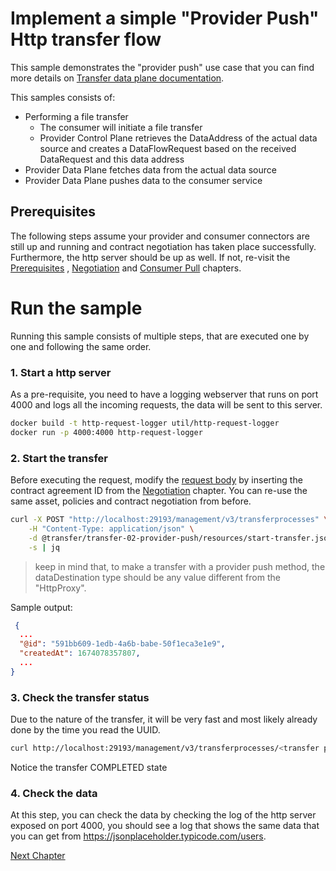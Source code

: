 # Implement a simple "Provider Push" Http transfer flow

This sample demonstrates the "provider push" use case that you can find more details
on [Transfer data plane documentation](https://github.com/eclipse-edc/Connector/tree/main/extensions/control-plane/transfer/transfer-data-plane).

This samples consists of:

* Performing a file transfer
    * The consumer will initiate a file transfer
    * Provider Control Plane retrieves the DataAddress of the actual data source and creates a
      DataFlowRequest based on the received DataRequest and this data address
* Provider Data Plane fetches data from the actual data source
* Provider Data Plane pushes data to the consumer service

## Prerequisites

The following steps assume your provider and consumer connectors are still up and running and contract
negotiation has taken place successfully. Furthermore, the http server should be up as well.
If not, re-visit the [Prerequisites](../transfer-00-prerequisites/README.md)
, [Negotiation](../transfer-01-negotiation/README.md) and [Consumer Pull](../transfer-02-consumer-pull/README.md) chapters.

# Run the sample

Running this sample consists of multiple steps, that are executed one by one and following the same
order.

### 1. Start a http server

As a pre-requisite, you need to have a logging webserver that runs on port 4000 and logs all the incoming requests, the
data will be sent to this server.

```bash
docker build -t http-request-logger util/http-request-logger
docker run -p 4000:4000 http-request-logger
```

### 2. Start the transfer

Before executing the request, modify the [request body](resources/start-transfer.json) by inserting the contract agreement ID
from the [Negotiation](../transfer-01-negotiation/README.md) chapter. 
You can re-use the same asset, policies and contract negotiation from before.

```bash
curl -X POST "http://localhost:29193/management/v3/transferprocesses" \
    -H "Content-Type: application/json" \
    -d @transfer/transfer-02-provider-push/resources/start-transfer.json \
    -s | jq
```
> keep in mind that, to make a transfer with a provider push method, the dataDestination type should
> be any value different from the "HttpProxy".

Sample output:

```json
 {
  ...
  "@id": "591bb609-1edb-4a6b-babe-50f1eca3e1e9",
  "createdAt": 1674078357807,
  ...
}
```

### 3. Check the transfer status

Due to the nature of the transfer, it will be very fast and most likely already done by the time you
read the UUID. 

```bash
curl http://localhost:29193/management/v3/transferprocesses/<transfer process id>
```

Notice the transfer COMPLETED state

### 4. Check the data

At this step, you can check the data by checking the log of the http server exposed on port 4000, you should see a log
that shows the same data that you can get from https://jsonplaceholder.typicode.com/users.

[Next Chapter](../transfer-03-consumer-pull/README.md)
